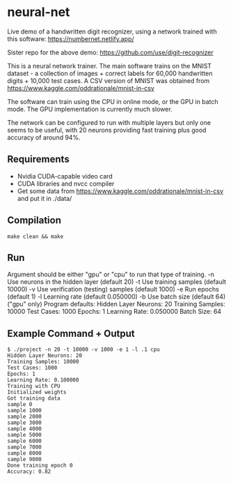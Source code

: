 # neural-net

Live demo of a handwritten digit recognizer, using a network trained with this software:
https://numbernet.netlify.app/

Sister repo for the above demo: https://github.com/use/digit-recognizer

This is a neural network trainer. The main software trains on the MNIST dataset - a collection of images + correct labels for 60,000 handwritten digits + 10,000 test cases. A CSV version of MNIST was obtained from https://www.kaggle.com/oddrationale/mnist-in-csv

The software can train using the CPU in online mode, or the GPU in batch mode. The GPU implementation is currently much slower.

The network can be configured to run with multiple layers but only one seems to be useful, with 20 neurons providing fast training plus good accuracy of around 94%.

## Requirements

  * Nvidia CUDA-capable video card
  * CUDA libraries and nvcc compiler
  * Get some data from https://www.kaggle.com/oddrationale/mnist-in-csv and put it in ./data/

## Compilation

```make clean && make```

## Run

Argument should be either "gpu" or "cpu" to run that type of training.
  -n <number> Use <number> neurons in the hidden layer (default 20)
  -t <number> Use <number> training samples (default 10000)
  -v <number> Use <number> verification (testing) samples (default 1000)
  -e <number> Run <number> epochs (default 1)
  -l <number> Learning rate (default 0.050000)
  -b <number> Use <number> batch size (default 64) ("gpu" only)
Program defaults:
  Hidden Layer Neurons: 20
  Training Samples: 10000
  Test Cases: 1000
  Epochs: 1
  Learning Rate: 0.050000
  Batch Size: 64

## Example Command + Output
```
$ ./project -n 20 -t 10000 -v 1000 -e 1 -l .1 cpu
Hidden Layer Neurons: 20
Training Samples: 10000
Test Cases: 1000
Epochs: 1
Learning Rate: 0.100000
Training with CPU
Initialized weights
Got training data
sample 0
sample 1000
sample 2000
sample 3000
sample 4000
sample 5000
sample 6000
sample 7000
sample 8000
sample 9000
Done training epoch 0
Accuracy: 0.82
```

